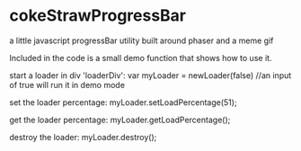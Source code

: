 # cokeStrawProgressBar
a little javascript progressBar utility built around phaser and a meme gif

Included in the code is a small demo function that shows how to use it.

start a loader in div 'loaderDiv':
var myLoader = newLoader(false) //an input of true will run it in demo mode

set the loader percentage:
myLoader.setLoadPercentage(51);

get the loader percentage:
myLoader.getLoadPercentage();

destroy the loader:
myLoader.destroy();
